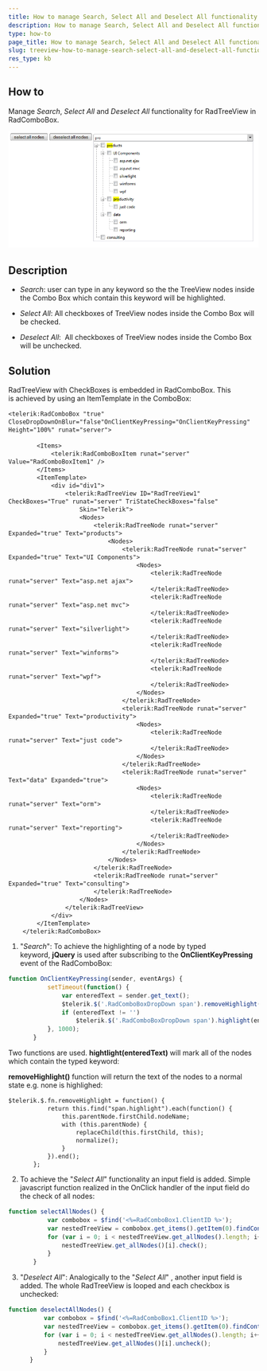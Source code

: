 ```yaml
---
title: How to manage Search, Select All and Deselect All functionality for RadTreeView in RadComboBox
description: How to manage Search, Select All and Deselect All functionality for RadTreeView in RadComboBox. Check it now!
type: how-to
page_title: How to manage Search, Select All and Deselect All functionality for RadTreeView in RadComboBox
slug: treeview-how-to-manage-search-select-all-and-deselect-all-functionality-for-radtreeview-in-radcombobox
res_type: kb
---
```

  
## How to
   

Manage *Search*, *Select All* and *Deselect All* functionality for RadTreeView in RadComboBox.   
   
 ![demo](images/treeview-how-to-manage-search-select-all-and-deselect-all-functionality-for-radtreeview-in-radcombobox.png)  
   
## Description 

- *Search*: user can type in any keyword so the the TreeView nodes inside the Combo Box which contain this keyword will be highlighted.

- *Select All*: All checkboxes of TreeView nodes inside the Combo Box will be checked.

- *Deselect All*:  All checkboxes of TreeView nodes inside the Combo Box will be unchecked.

  

## Solution

RadTreeView with CheckBoxes is embedded in RadComboBox. This is achieved by using an ItemTemplate in the ComboBox:  
   
````ASPX
<telerik:RadComboBox "true" CloseDropDownOnBlur="false"OnClientKeyPressing="OnClientKeyPressing" Height="100%" runat="server">
 
        <Items>
            <telerik:RadComboBoxItem runat="server" Value="RadComboBoxItem1" />
        </Items>
        <ItemTemplate>
            <div id="div1">
                <telerik:RadTreeView ID="RadTreeView1" CheckBoxes="True" runat="server" TriStateCheckBoxes="false"
                    Skin="Telerik">
                    <Nodes>
                        <telerik:RadTreeNode runat="server" Expanded="true" Text="products">
                            <Nodes>
                                <telerik:RadTreeNode runat="server" Expanded="true" Text="UI Components">
                                    <Nodes>
                                        <telerik:RadTreeNode runat="server" Text="asp.net ajax">
                                        </telerik:RadTreeNode>
                                        <telerik:RadTreeNode runat="server" Text="asp.net mvc">
                                        </telerik:RadTreeNode>
                                        <telerik:RadTreeNode runat="server" Text="silverlight">
                                        </telerik:RadTreeNode>
                                        <telerik:RadTreeNode runat="server" Text="winforms">
                                        </telerik:RadTreeNode>
                                        <telerik:RadTreeNode runat="server" Text="wpf">
                                        </telerik:RadTreeNode>
                                    </Nodes>
                                </telerik:RadTreeNode>
                                <telerik:RadTreeNode runat="server" Expanded="true" Text="productivity">
                                    <Nodes>
                                        <telerik:RadTreeNode runat="server" Text="just code">
                                        </telerik:RadTreeNode>
                                    </Nodes>
                                </telerik:RadTreeNode>
                                <telerik:RadTreeNode runat="server" Text="data" Expanded="true">
                                    <Nodes>
                                        <telerik:RadTreeNode runat="server" Text="orm">
                                        </telerik:RadTreeNode>
                                        <telerik:RadTreeNode runat="server" Text="reporting">
                                        </telerik:RadTreeNode>
                                    </Nodes>
                                </telerik:RadTreeNode>
                            </Nodes>
                        </telerik:RadTreeNode>
                        <telerik:RadTreeNode runat="server" Expanded="true" Text="consulting">
                        </telerik:RadTreeNode>
                    </Nodes>
                </telerik:RadTreeView>
            </div>
        </ItemTemplate>
    </telerik:RadComboBox>
````

1. "*Search*": To achieve the highlighting of a node by typed keyword, **jQuery** is used after subscribing to the **OnClientKeyPressing** event of the RadComboBox: 

 ````JavaScript
function OnClientKeyPressing(sender, eventArgs) {
            setTimeout(function() {
                var enteredText = sender.get_text();
                $telerik.$('.RadComboBoxDropDown span').removeHighlight();
                if (enteredText != '')
                    $telerik.$('.RadComboBoxDropDown span').highlight(enteredText);
            }, 1000);
        } 
 ````

 Two functions are used. **hightlight(enteredText)** will mark all of the nodes which contain the typed keyword:  
   
 
   
 **removeHighlight()** function will return the text of the nodes to a normal state e.g. none is highlighed:  
   
 ````jQyery
$telerik.$.fn.removeHighlight = function() {
            return this.find("span.highlight").each(function() {
                this.parentNode.firstChild.nodeName;
                with (this.parentNode) {
                    replaceChild(this.firstChild, this);
                    normalize();
                }
            }).end();
        };
 ````
 
2. To achieve the "*Select All*" functionality an input field is added. Simple javascript function realized in the OnClick handler of the input field do the check of all nodes:  

 ````JavaScript
function selectAllNodes() {
            var combobox = $find('<%=RadComboBox1.ClientID %>');
            var nestedTreeView = combobox.get_items().getItem(0).findControl("RadTreeView1");
            for (var i = 0; i < nestedTreeView.get_allNodes().length; i++) {
                nestedTreeView.get_allNodes()[i].check();
            }
        }
 ````

3. "*Deselect All*": Analogically to the "*Select All*" , another input field is added. The whole RadTreeView is looped and each checkbox is unchecked: 

 ````JavaScript
function deselectAllNodes() {
           var combobox = $find('<%=RadComboBox1.ClientID %>');
           var nestedTreeView = combobox.get_items().getItem(0).findControl("RadTreeView1");
           for (var i = 0; i < nestedTreeView.get_allNodes().length; i++) {
               nestedTreeView.get_allNodes()[i].uncheck();
           }
       }
 ````

 
